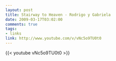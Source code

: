 ```yaml
--- 
layout: post
title: Stairway to Heaven - Rodrigo y Gabriela
date: 2009-03-17T03:02:00
comments: true
tags:
- links
link: http://www.youtube.com/v/vNc5o9TU0t0
---
```

{{< youtube vNc5o9TU0t0 >}}
